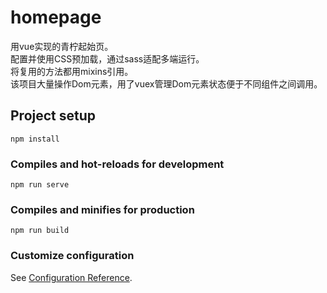 # homepage
用vue实现的青柠起始页。  
配置并使用CSS预加载，通过sass适配多端运行。  
将复用的方法都用mixins引用。  
该项目大量操作Dom元素，用了vuex管理Dom元素状态便于不同组件之间调用。  

## Project setup
```
npm install
```

### Compiles and hot-reloads for development
```
npm run serve
```

### Compiles and minifies for production
```
npm run build
```

### Customize configuration
See [Configuration Reference](https://cli.vuejs.org/config/).
